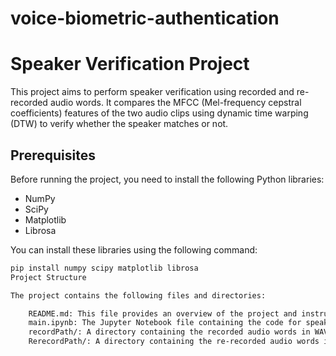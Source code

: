 # voice-biometric-authentication
# Speaker Verification Project

This project aims to perform speaker verification using recorded and re-recorded audio words. It compares the MFCC (Mel-frequency cepstral coefficients) features of the two audio clips using dynamic time warping (DTW) to verify whether the speaker matches or not.

## Prerequisites

Before running the project, you need to install the following Python libraries:

- NumPy
- SciPy
- Matplotlib
- Librosa

You can install these libraries using the following command:

```bash
pip install numpy scipy matplotlib librosa
Project Structure

The project contains the following files and directories:

    README.md: This file provides an overview of the project and instructions on how to use it.
    main.ipynb: The Jupyter Notebook file containing the code for speaker verification.
    recordPath/: A directory containing the recorded audio words in WAV format.
    RerecordPath/: A directory containing the re-recorded audio words in WAV format.
